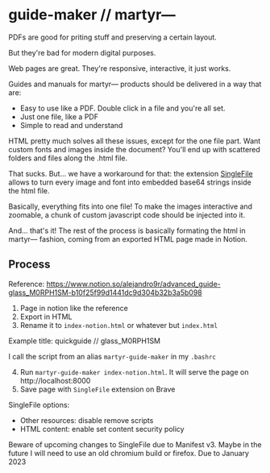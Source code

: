 # guide-maker // martyr⁠—

PDFs are good for priting stuff and preserving a certain layout.

But they're bad for modern digital purposes.

Web pages are great. They're responsive, interactive, it just works.

Guides and manuals for martyr⁠— products should be delivered in a way that are:

-  Easy to use like a PDF. Double click in a file and you're all set.
-  Just one file, like a PDF
-  Simple to read and understand

HTML pretty much solves all these issues, except for the one file part. Want custom fonts and images inside the document? You'll end up with scattered folders and files along the .html file.

That sucks. But... we have a workaround for that: the extension [SingleFile](https://github.com/gildas-lormeau/SingleFile) allows to turn every image and font into embedded base64 strings inside the html file.

Basically, everything fits into one file! To make the images interactive and zoomable, a chunk of custom javascript code should be injected into it.

And... that's it! The rest of the process is basically formating the html in martyr⁠— fashion, coming from an exported HTML page made in Notion.

## Process

Reference: https://www.notion.so/alejandro9r/advanced_guide-glass_M0RPH1SM-b10f25f99d1441dc9d304b32b3a5b098

1. Page in notion like the reference
2. Export in HTML
3. Rename it to `index-notion.html` or whatever but `index.html`

Example title: quickguide // glass_M0RPH1SM

I call the script from an alias `martyr-guide-maker` in my `.bashrc`

4. Run `martyr-guide-maker index-notion.html`. It will serve the page on http://localhost:8000
5. Save page with `SingleFile` extension on Brave

SingleFile options:

-  Other resources: disable remove scripts
-  HTML content: enable set content security policy

Beware of upcoming changes to SingleFile due to Manifest v3. Maybe in the future I will need to use an old chromium build or firefox. Due to January 2023
